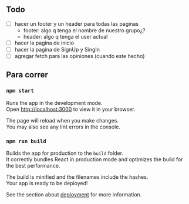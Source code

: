 ## Todo

- [ ] hacer un footer y un header para todas las paginas
    - footer: algo q tenga el nombre de nuestro grupo¿?
    - header: algo q tenga el user actual
- [ ] hacer la pagina de inicio
- [ ] hacer la pagina de SignUp y SingIn
- [ ] agregar fetch para las opiniones (cuando este hecho)

## Para correr
### `npm start`

Runs the app in the development mode.\
Open [http://localhost:3000](http://localhost:3000) to view it in your browser.

The page will reload when you make changes.\
You may also see any lint errors in the console.

### `npm run build`

Builds the app for production to the `build` folder.\
It correctly bundles React in production mode and optimizes the build for the best performance.

The build is minified and the filenames include the hashes.\
Your app is ready to be deployed!

See the section about [deployment](https://facebook.github.io/create-react-app/docs/deployment) for more information.

